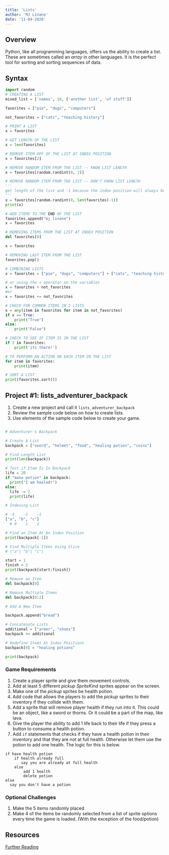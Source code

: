 ```yaml
---
title: 'Lists'
author: 'MJ Linane'
date: '11-04-2020'
---
```


## Overview

Python, like all programming languages, offers us the ability to create a list. These are sometimes called an *array* in other languages. It is the perfect tool for sorting and sorting sequences of data.

## Syntax

```python
import random
# CREATING A LIST
mixed_list = ['names', 10, ['another list', 'of stuff']]

favorites = ["pie", "dogs", "computers"]

not_favorites = ["cats", "teaching history"]

# PRINT A LIST
x = favorites

# GET LENGTH OF THE LIST
x = len(favorites)

# REMOVE ITEM OFF OF THE LIST AT INDEX POSITION
x = favorites[2]

# REMOVE RANDOM ITEM FROM THE LIST -- KNOW LIST LENGTH
x = favorites[random.randint(0, 2)]

# REMOVE RANDOM ITEM FROM THE LIST -- DON'T KNOW LIST LENGTH
'''
get length of the list and -1 because the index position will always be 1 less than the total number of items in the list
'''
x = favorites[random.randint(0, len(favorites)-1)]
print(x)

# ADD ITEMS TO THE END OF THE LIST
favorites.append("mj linane")
x = favorites

# REMOVING ITEMS FROM THE LIST AT INDEX POSITION
del favorites[0]

x = favorites

# REMOVING LAST ITEM FROM THE LIST
favorites.pop()

# COMBINING LISTS
x = favorites = ["pie", "dogs", "computers"] + ["cats", "teaching history"]

# or using the + operator on the variables
x = favorites + not_favorites
#or
x = favorites += not_favorites

# CHECK FOR COMMON ITEMS IN 2 LISTS
x = any(item in favorites for item in not_favorites)
if x == True:
    print("True")
else:
    print("False")

# CHECK TO SEE IF ITEM IS IN THE LIST
if 3 in favorites:
    print('its there!')

# TO PERFORM AN ACTION ON EACH ITEM IN THE LIST
for item in favorites:
    print(item)

# SORT A LIST
print(favorites.sort())
```

## Project #1: lists_adventurer_backpack

1. Create a new project and call it `lists_adventurer_backpack`
2. Review the sample code below on how to create lists.
3. Use elements of the sample code below to create your game.

```python

# Adventurer's Backpack

# Create A List
backpack = ["sword", "helmet", "food", "healing potion", "coins"]

# Find Length List
print(len(backpack))

# Test if Item Is In Backpack
life = 20
if "mana potion" in backpack:
  print("I am healed!")
else:
  life -= 2
  print(life)

# Indexing List

# -3    -2    -1
["a", "b", "c"]
  # 0    1    2

# Find an Item At An Index Position
print(backpack[-1])

# Find Multiple Items Using Slice
# |"a"| "b"| "c"|

start = 1
finish = 3
print(backpack[start:finish])

# Remove an Item
del backpack[0]

# Remove Multiple Items
del backpack[0:2]

# Add A New Item

backpack.append("bread")

# Concatenate Lists
additional = ["armor", "shoes"]
backpack += additional

# Redefine Items At Index Positions
backpack[0] = "healing potions"

print(backpack)
```

### Game Requirements

1. Create a player sprite and give them movement controls.
2. Add at least 5 different *pickup SpriteKind* sprites appear on the screen.
3. Make one of the *pickup* sprites be health potion.
4. Add code that allows the players to add the *pickup* sprites to their inventory if they collide with them.
5. Add a sprite that will remove player health if they run into it. This could be an object, like a sword or thorns. Or it could be a part of the map, like lava.
6. Give the player the ability to add 1 life back to their life if they press a button to consume a health potion.
7. Add `if` statements that checks if they have a health potion in their inventory and that they are not at full health. Otherwise let them use the potion to add one health. The logic for this is below.

```code
if have health potion
    if health already full
       say you are already at full health
    else
        add 1 health
        delete potion
else
  say you don't have a potion
```

### Optional Challenges

1. Make the 5 items randomly placed
2. Make 4 of the items be randomly selected from a list of sprite options every time the game is loaded. (With the exception of the food/potion)

## Resources

[Further Reading](https://www.programiz.com/python-programming/list)